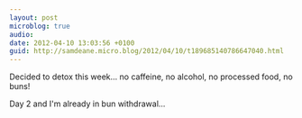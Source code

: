 ```yaml
---
layout: post
microblog: true
audio: 
date: 2012-04-10 13:03:56 +0100
guid: http://samdeane.micro.blog/2012/04/10/t189685140786647040.html
---
```

Decided to detox this week… no caffeine, no alcohol, no processed food, no buns!

Day 2 and I'm already in bun withdrawal...
